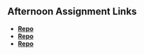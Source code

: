 ## Afternoon Assignment Links

* **[Repo](https://github.com/LauraAlspaugh/snakeChart)**
* **[Repo](https://github.com/LauraAlspaugh/<ASSIGNMENT_REPO>)**
* **[Repo](https://github.com/LauraAlspaugh/<ASSIGNMENT_REPO>)**

